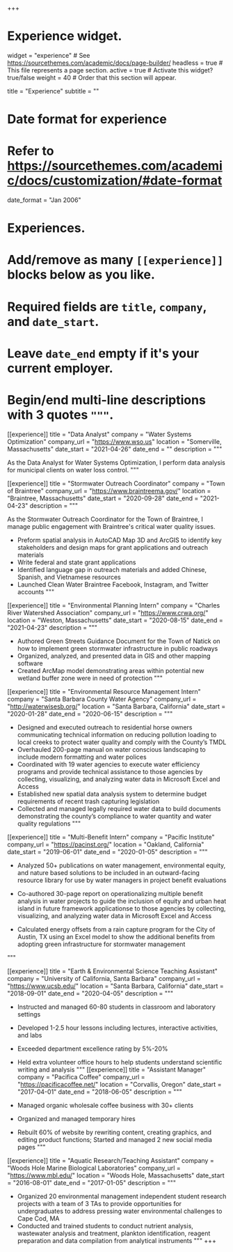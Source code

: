 +++
# Experience widget.
widget = "experience"  # See https://sourcethemes.com/academic/docs/page-builder/
headless = true  # This file represents a page section.
active = true  # Activate this widget? true/false
weight = 40  # Order that this section will appear.

title = "Experience"
subtitle = ""

# Date format for experience
#   Refer to https://sourcethemes.com/academic/docs/customization/#date-format
date_format = "Jan 2006"

# Experiences.
#   Add/remove as many `[[experience]]` blocks below as you like.
#   Required fields are `title`, `company`, and `date_start`.
#   Leave `date_end` empty if it's your current employer.
#   Begin/end multi-line descriptions with 3 quotes `"""`.

[[experience]]
  title = "Data Analyst"
  company = "Water Systems Optimization"
  company_url = "https://www.wso.us"
  location = "Somerville, Massachusetts"
  date_start = "2021-04-26"
  date_end = ""
  description = """

As the Data Analyst for Water Systems Optimization, I perform data analysis for municipal clients on water loss control.
  """

[[experience]]
  title = "Stormwater Outreach Coordinator"
  company = "Town of Braintree"
  company_url = "https://www.braintreema.gov/"
  location = "Braintree, Massachusetts"
  date_start = "2020-09-28"
  date_end = "2021-04-23"
  description = """

As the Stormwater Outreach Coordinator for the Town of Braintree, I manage public engagement with Braintree's critical water quality issues.
 * Preform spatial analysis in AutoCAD Map 3D and ArcGIS to identify key stakeholders and design maps for grant applications and outreach materials
 * Write federal and state grant applications
 * Identified language gap in outreach materials and added Chinese, Spanish, and Vietnamese resources
 * Launched Clean Water Braintree Facebook, Instagram, and Twitter accounts
  """

[[experience]]
  title = "Environmental Planning Intern"
  company = "Charles River Watershed Association"
  company_url = "https://www.crwa.org/"
  location = "Weston, Massachusetts"
  date_start = "2020-08-15"
  date_end = "2021-04-23"
  description = """
  
  * Authored Green Streets Guidance Document for the Town of Natick on how to implement green stormwater infrastructure in public roadways
 * Organized, analyzed, and presented data in GIS and other mapping software
 * Created ArcMap model demonstrating areas within potential new wetland buffer zone were in need of protection
  """

[[experience]]
  title = "Environmental Resource Management Intern"
  company = "Santa Barbara County Water Agency"
  company_url = "http://waterwisesb.org/"
  location = "Santa Barbara, California"
  date_start = "2020-01-28"
  date_end = "2020-06-15"
  description = """
  
  * Designed and executed outreach to residential horse owners communicating technical information on reducing pollution loading to local creeks to protect water quality and comply with the County’s TMDL
  * Overhauled 200-page manual on water conscious landscaping to include modern formatting and water polices
  * Coordinated with 19 water agencies to execute water efficiency programs and provide technical assistance to those agencies by collecting, visualizing, and analyzing water data in Microsoft Excel and Access
  * Established new spatial data analysis system to determine budget requirements of recent trash capturing legislation
  * Collected and managed legally required water data to build documents demonstrating the county’s compliance to water quantity and water quality regulations
  """

[[experience]]
  title = "Multi-Benefit Intern"
  company = "Pacific Institute"
  company_url = "https://pacinst.org/"
  location = "Oakland, California"
  date_start = "2019-06-01"
  date_end = "2020-01-05"
  description = """
  
  * Analyzed 50+ publications on water management, environmental equity, and nature based solutions to be included in an outward-facing resource library for use by water managers in project benefit evaluations 

  
  * Co-authored 30-page report on operationalizing multiple benefit analysis in water projects to guide the inclusion of equity and urban heat island in future framework applicationse to those agencies by collecting, visualizing, and analyzing water data in Microsoft Excel and Access
  

  * Calculated energy offsets from a rain capture program for the City of Austin, TX using an Excel model to show the additional benefits from adopting green infrastructure for stormwater management
  
   """

  [[experience]]
  title = "Earth & Environmental Science Teaching Assistant"
  company = "University of California, Santa Barbara"
  company_url = "https://www.ucsb.edu/"
  location = "Santa Barbara, California"
  date_start = "2018-09-01"
  date_end = "2020-04-05"
  description = """
  
  * Instructed and managed 60-80 students in classroom and laboratory settings

  * Developed 1-2.5 hour lessons including lectures, interactive activities, and labs 
  
  * Exceeded department excellence rating by 5%-20%

  *  Held extra volunteer office hours to help students understand scientific writing and analysis
  """
  [[experience]]
  title = "Assistant Manager"
  company = "Pacifica Coffee"
  company_url = "https://pacificacoffee.net/"
  location = "Corvallis, Oregon"
  date_start = "2017-04-01"
  date_end = "2018-06-05"
  description = """
  
  * Managed organic wholesale coffee business with 30+ clients
  
  * Organized and managed temporary hires

  *  Rebuilt 60% of website by rewriting content, creating graphics, and editing product functions; Started and managed 2 new social media pages
  """

[[experience]]
  title = "Aquatic Research/Teaching Assistant"
  company = "Woods Hole Marine Biological Laboratories"
  company_url = "https://www.mbl.edu/"
  location = "Woods Hole, Massachusetts"
  date_start = "2016-08-01"
  date_end = "2017-01-05"
  description = """
  
  * Organized 20 environmental management independent student research projects with a team of 3 TAs to provide opportunities for undergraduates to address pressing water environmental challenges to Cape Cod, MA
  *  Conducted and trained students to conduct nutrient analysis, wastewater analysis and treatment,
plankton identification, reagent preparation and data compilation from analytical instruments
  """
+++
